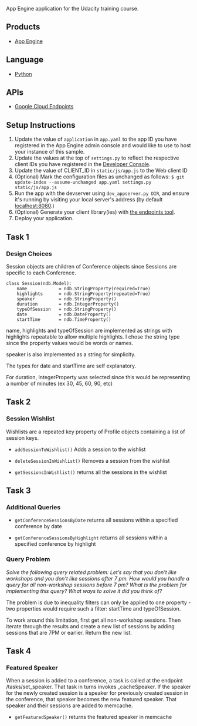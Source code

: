 App Engine application for the Udacity training course.

## Products
- [App Engine][1]

## Language
- [Python][2]

## APIs
- [Google Cloud Endpoints][3]

## Setup Instructions
1. Update the value of `application` in `app.yaml` to the app ID you
   have registered in the App Engine admin console and would like to use to host
   your instance of this sample.
1. Update the values at the top of `settings.py` to
   reflect the respective client IDs you have registered in the
   [Developer Console][4].
1. Update the value of CLIENT_ID in `static/js/app.js` to the Web client ID
1. (Optional) Mark the configuration files as unchanged as follows:
   `$ git update-index --assume-unchanged app.yaml settings.py static/js/app.js`
1. Run the app with the devserver using `dev_appserver.py DIR`, and ensure it's running by visiting your local server's address (by default [localhost:8080][5].)
1. (Optional) Generate your client library(ies) with [the endpoints tool][6].
1. Deploy your application.


[1]: https://developers.google.com/appengine
[2]: http://python.org
[3]: https://developers.google.com/appengine/docs/python/endpoints/
[4]: https://console.developers.google.com/
[5]: https://localhost:8080/
[6]: https://developers.google.com/appengine/docs/python/endpoints/endpoints_tool



## Task 1

### Design Choices

Session objects are children of Conference objects since Sessions are specific to each Conference.

    class Session(ndb.Model):
        name            = ndb.StringProperty(required=True)
        highlights      = ndb.StringProperty(repeated=True)
        speaker         = ndb.StringProperty()
        duration        = ndb.IntegerProperty()
        typeOfSession   = ndb.StringProperty()
        date            = ndb.DateProperty()
        startTime       = ndb.TimeProperty()

name, highlights and typeOfSession are implemented as strings with highlights repeatable to allow  multiple highlights.
I chose  the string type since the property values would be words or names.

speaker is also implemented as a string for simplicity.

The types for date and startTime are self explanatory.

For duration, IntegerProperty was selected since this would be representing a number of minutes (ex 30, 45, 60, 90, etc)


## Task 2

### Session Wishlist

Wishlists are a repeated key property of Profile objects containing a list of session keys.


- `addSessionToWishlist()`
   Adds a session to the wishlist

- `deleteSessionInWishlist()`
   Removes a session from the wishlist

- `getSessionsInWishlist()`
   returns all the sessions in the wishlist

## Task 3

### Additional Queries

- `getConferenceSessionsByDate`
   returns all sessions within a specified conference by date

- `getConferenceSessionsByHighlight`
   returns all sessions within a specified conference by highlight

### Query Problem

*Solve the following query related problem: Let’s say that you don't like workshops and you don't like sessions after 7 pm. How would you handle a query for all non-workshop sessions before 7 pm? What is the problem for implementing this query? What ways to solve it did you think of?*

The problem is due to inequality filters can only be applied to one property - two properties would require such a filter: startTime and typeOfSession.


To work around this limitation, first get all non-workshop sessions.  Then iterate through the results and create a new list of sessions by adding sessions that are 7PM or earlier. Return the new list.



## Task 4

### Featured Speaker

When a session is added to a conference, a task is called at the endpoint /tasks/set_speaker.  That task in turns invokes _cacheSpeaker.
If the speaker for the newly created session is a speaker for previously created session in the conference, that speaker becomes the new featured speaker.  That speaker and their sessions are added to memcache.

- `getFeaturedSpeaker()`
   returns the featured speaker in memcache

